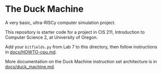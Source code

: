 # The Duck Machine

A very basic, ultra-RISCy computer simulation project.

This repository is starter code for a project in CIS 211, Introduction
to Computer Science 2, at University of Oregon.

Add your `bitfields.py` from Lab 7 to this directory, then follow
instructions in [docs/HOWTO-cpu.md]().

More documentation on the Duck Machine instruction set architecture is
in [docs/duck_machine.md]().
